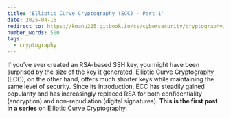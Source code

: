 ```yaml
---
title: 'Elliptic Curve Cryptography (ECC) - Part 1'
date: 2025-04-15
redirect_to: https://kmanu225.gitbook.io/cs/cybersecurity/cryptography/elliptic-curve-cryptography/part-1-what-are-elliptic-curves
number_words: 500
tags:
  - cryptography
---
```

If you’ve ever created an RSA-based SSH key, you might have been surprised by the size of the key it generated. Elliptic Curve Cryptography (ECC), on the other hand, offers much shorter keys while maintaining the same level of security. Since its introduction, ECC has steadily gained popularity and has increasingly replaced RSA for both confidentiality (encryption) and non-repudiation (digital signatures). 
**This is the first post in a series** on Elliptic Curve Cryptography.

